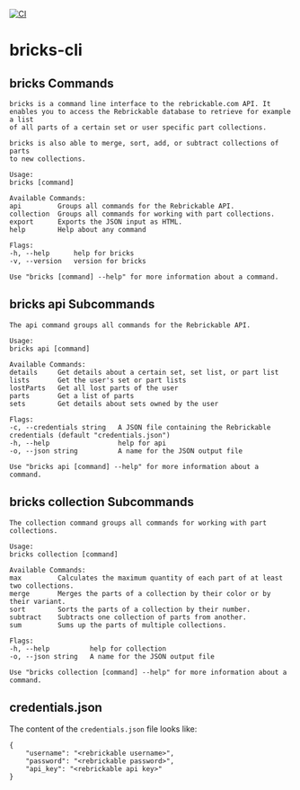 [![CI](https://github.com/wendehals/bricks-cli/actions/workflows/ci.yml/badge.svg)](https://github.com/wendehals/bricks-cli/actions/workflows/ci.yml)

# bricks-cli

## bricks Commands

    bricks is a command line interface to the rebrickable.com API. It
    enables you to access the Rebrickable database to retrieve for example a list
    of all parts of a certain set or user specific part collections.

    bricks is also able to merge, sort, add, or subtract collections of parts
    to new collections.

    Usage:
    bricks [command]

    Available Commands:
    api         Groups all commands for the Rebrickable API.
    collection  Groups all commands for working with part collections.
    export      Exports the JSON input as HTML.
    help        Help about any command

    Flags:
    -h, --help      help for bricks
    -v, --version   version for bricks

    Use "bricks [command] --help" for more information about a command.

## bricks api Subcommands

    The api command groups all commands for the Rebrickable API.

    Usage:
    bricks api [command]

    Available Commands:
    details     Get details about a certain set, set list, or part list
    lists       Get the user's set or part lists
    lostParts   Get all lost parts of the user
    parts       Get a list of parts
    sets        Get details about sets owned by the user

    Flags:
    -c, --credentials string   A JSON file containing the Rebrickable credentials (default "credentials.json")
    -h, --help                 help for api
    -o, --json string          A name for the JSON output file

    Use "bricks api [command] --help" for more information about a command.

## bricks collection Subcommands

    The collection command groups all commands for working with part collections.

    Usage:
    bricks collection [command]

    Available Commands:
    max         Calculates the maximum quantity of each part of at least two collections.
    merge       Merges the parts of a collection by their color or by their variant.
    sort        Sorts the parts of a collection by their number.
    subtract    Subtracts one collection of parts from another.
    sum         Sums up the parts of multiple collections.

    Flags:
    -h, --help          help for collection
    -o, --json string   A name for the JSON output file

    Use "bricks collection [command] --help" for more information about a command.

## credentials.json

The content of the `credentials.json` file looks like:

    {
        "username": "<rebrickable username>",
        "password": "<rebrickable password>",
        "api_key": "<rebrickable api key>"
    }
